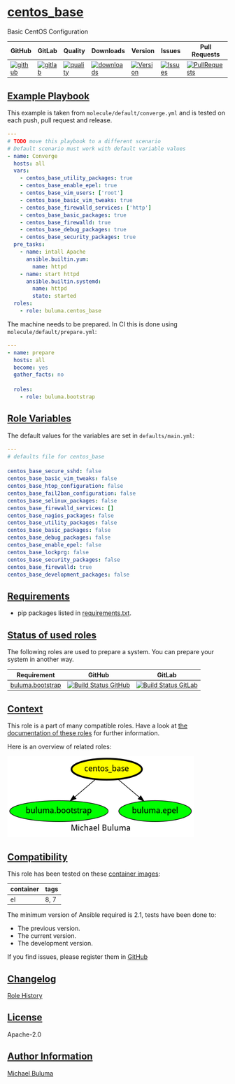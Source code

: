# [centos_base](#centos_base)

Basic CentOS Configuration

|GitHub|GitLab|Quality|Downloads|Version|Issues|Pull Requests|
|------|------|-------|---------|-------|------|-------------|
|[![github](https://github.com/buluma/ansible-role-centos_base/workflows/Ansible%20Molecule/badge.svg)](https://github.com/buluma/ansible-role-centos_base/actions)|[![gitlab](https://gitlab.com/buluma/ansible-role-centos_base/badges/master/pipeline.svg)](https://gitlab.com/buluma/ansible-role-centos_base)|[![quality](https://img.shields.io/ansible/quality/59067)](https://galaxy.ansible.com/buluma/centos_base)|[![downloads](https://img.shields.io/ansible/role/d/59067)](https://galaxy.ansible.com/buluma/centos_base)|[![Version](https://img.shields.io/github/release/buluma/ansible-role-centos_base.svg)](https://github.com/buluma/ansible-role-centos_base/releases/)|[![Issues](https://img.shields.io/github/issues/buluma/ansible-role-centos_base.svg)](https://github.com/buluma/ansible-role-centos_base/issues/)|[![PullRequests](https://img.shields.io/github/issues-pr-closed-raw/buluma/ansible-role-centos_base.svg)](https://github.com/buluma/ansible-role-centos_base/pulls/)|

## [Example Playbook](#example-playbook)

This example is taken from `molecule/default/converge.yml` and is tested on each push, pull request and release.
```yaml
---
# TODO move this playbook to a different scenario
# Default scenario must work with default variable values
- name: Converge
  hosts: all
  vars:
    - centos_base_utility_packages: true
    - centos_base_enable_epel: true
    - centos_base_vim_users: ['root']
    - centos_base_basic_vim_tweaks: true
    - centos_base_firewalld_services: ['http']
    - centos_base_basic_packages: true
    - centos_base_firewalld: true
    - centos_base_debug_packages: true
    - centos_base_security_packages: true
  pre_tasks:
    - name: intall Apache
      ansible.builtin.yum:
        name: httpd
    - name: start httpd
      ansible.builtin.systemd:
        name: httpd
        state: started
  roles:
    - role: buluma.centos_base
```

The machine needs to be prepared. In CI this is done using `molecule/default/prepare.yml`:
```yaml
---
- name: prepare
  hosts: all
  become: yes
  gather_facts: no

  roles:
    - role: buluma.bootstrap
```


## [Role Variables](#role-variables)

The default values for the variables are set in `defaults/main.yml`:
```yaml
---
# defaults file for centos_base

centos_base_secure_sshd: false
centos_base_basic_vim_tweaks: false
centos_base_htop_configuration: false
centos_base_fail2ban_configuration: false
centos_base_selinux_packages: false
centos_base_firewalld_services: []
centos_base_nagios_packages: false
centos_base_utility_packages: false
centos_base_basic_packages: false
centos_base_debug_packages: false
centos_base_enable_epel: false
centos_base_lockprg: false
centos_base_security_packages: false
centos_base_firewalld: true
centos_base_development_packages: false
```

## [Requirements](#requirements)

- pip packages listed in [requirements.txt](https://github.com/buluma/ansible-role-centos_base/blob/main/requirements.txt).

## [Status of used roles](#status-of-requirements)

The following roles are used to prepare a system. You can prepare your system in another way.

| Requirement | GitHub | GitLab |
|-------------|--------|--------|
|[buluma.bootstrap](https://galaxy.ansible.com/buluma/bootstrap)|[![Build Status GitHub](https://github.com/buluma/ansible-role-bootstrap/workflows/Ansible%20Molecule/badge.svg)](https://github.com/buluma/ansible-role-bootstrap/actions)|[![Build Status GitLab ](https://gitlab.com/buluma/ansible-role-bootstrap/badges/main/pipeline.svg)](https://gitlab.com/buluma/ansible-role-bootstrap)|

## [Context](#context)

This role is a part of many compatible roles. Have a look at [the documentation of these roles](https://buluma.github.io/) for further information.

Here is an overview of related roles:

![dependencies](https://raw.githubusercontent.com/buluma/ansible-role-centos_base/png/requirements.png "Dependencies")

## [Compatibility](#compatibility)

This role has been tested on these [container images](https://hub.docker.com/u/buluma):

|container|tags|
|---------|----|
|el|8, 7|

The minimum version of Ansible required is 2.1, tests have been done to:

- The previous version.
- The current version.
- The development version.



If you find issues, please register them in [GitHub](https://github.com/buluma/ansible-role-centos_base/issues)

## [Changelog](#changelog)

[Role History](https://github.com/buluma/ansible-role-centos_base/blob/master/CHANGELOG.md)

## [License](#license)

Apache-2.0

## [Author Information](#author-information)

[Michael Buluma](https://buluma.github.io/)
